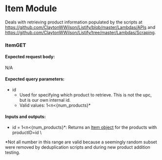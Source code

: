 # Item Module
Deals with retrieving product information populated by the scripts at https://github.com/ClaytonWWilson/Listify/blob/master/Lambdas/APIs and https://github.com/ClaytonWWilson/Listify/tree/master/Lambdas/Scraping.

### ItemGET
#### Expected request body:
N/A

#### Expected query parameters:
  - id
    - Used for specifying which product to retrieve. This is not the upc, but is our own internal id.
    - Valid values: 1<n<{num_products}*
    
#### Inputs and outputs:
  - id = 1<n<{num_products}*: Returns an [Item object](https://github.com/ClaytonWWilson/Listify/blob/master/Lambdas/Lists/Item/src/Item.java) for the products with productID=id \

\*Not all number in this range are valid because a seemingly random subset were removed by deduplication scripts and during new product addition testing.

  

